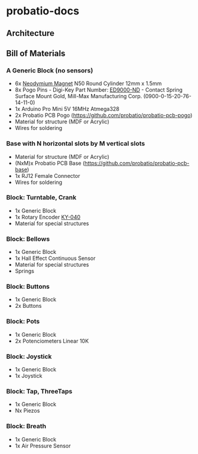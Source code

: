 # probatio-docs
## Architecture
## Bill of Materials
### A Generic Block (no sensors)
- 6x [Neodymium Magnet](https://www.aliexpress.com/item/32812691029.html) N50 Round Cylinder 12mm x 1.5mm
- 8x Pogo Pins - Digi-Key Part Number: [ED9000-ND](https://www.digikey.ca/products/en?keywords=ED9000-ND) - Contact Spring Surface Mount Gold, Mill-Max Manufacturing Corp. (0900-0-15-20-76-14-11-0) 
- 1x Arduino Pro Mini 5V 16MHz Atmega328
- 2x Probatio PCB Pogo (https://github.com/probatio/probatio-pcb-pogo)
- Material for structure (MDF or Acrylic)
- Wires for soldering
### Base with N horizontal slots by M vertical slots
- Material for structure (MDF or Acrylic)
- (NxM)x Probatio PCB Base (https://github.com/probatio/probatio-pcb-base)
- 1x RJ12 Female Connector
- Wires for soldering
### Block: Turntable, Crank
- 1x Generic Block
- 1x Rotary Encoder [KY-040](https://www.aliexpress.com/item/33050922115.html)
- Material for special structures
### Block: Bellows
- 1x Generic Block
- 1x Hall Effect Continuous Sensor
- Material for special structures
- Springs
### Block: Buttons
- 1x Generic Block
- 2x Buttons
### Block: Pots
- 1x Generic Block
- 2x Potenciometers Linear 10K
### Block: Joystick
- 1x Generic Block
- 1x Joystick
### Block: Tap, ThreeTaps
- 1x Generic Block
- Nx Piezos
### Block: Breath
- 1x Generic Block
- 1x Air Pressure Sensor
